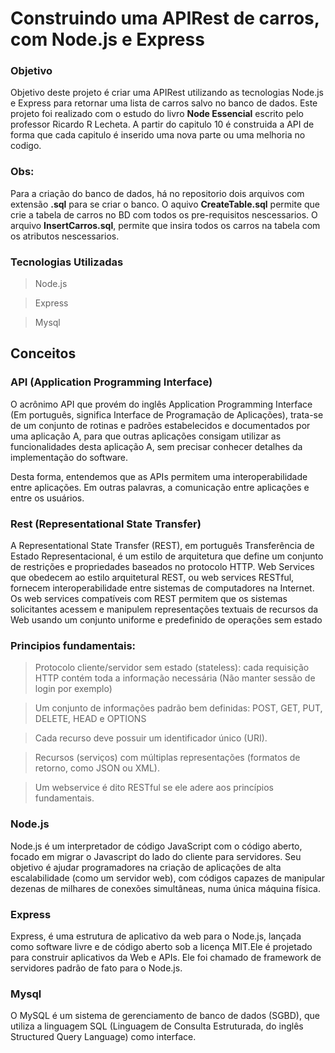 <h1>Construindo uma APIRest de carros, com Node.js e Express</h1>

<h3>Objetivo</h3>

Objetivo deste projeto é criar uma APIRest utilizando as tecnologias Node.js e Express para retornar uma lista de carros salvo no banco de dados. Este projeto foi realizado com o estudo do livro **Node Essencial** escrito pelo professor Ricardo R Lecheta. A partir do capitulo 10 é construida a API de forma que cada capitulo é inserido uma nova parte ou uma melhoria no codigo. 

<h3>Obs: </h3>
<p>Para a criação do banco de dados, há no repositorio dois arquivos com extensão <b>.sql</b> para se criar o banco. O aquivo <b>CreateTable.sql</b> permite que crie a tabela de carros no BD com todos os pre-requisitos nescessarios. O arquivo <b>InsertCarros.sql</b>, permite que insira todos os carros na tabela com os atributos nescessarios.</p>

<h3>Tecnologias Utilizadas</h3>

>Node.js

>Express

>Mysql

<h2>Conceitos</h2>

<h3>API (Application Programming Interface)</h3>
<p>O acrônimo API que provém do inglês Application Programming Interface (Em português, significa Interface de Programação de Aplicações), trata-se de um conjunto de rotinas e padrões estabelecidos e documentados por uma aplicação A, para que outras aplicações consigam utilizar as funcionalidades desta aplicação A, sem precisar conhecer detalhes da implementação do software.

Desta forma, entendemos que as APIs permitem uma interoperabilidade entre aplicações. Em outras palavras, a comunicação entre aplicações e entre os usuários.
</p>

<h3>Rest (Representational State Transfer)</h3>
<p>
  A Representational State Transfer (REST), em português Transferência de Estado Representacional, é um estilo de arquitetura que define um conjunto de restrições e propriedades baseados no protocolo HTTP. Web Services que obedecem ao estilo arquitetural REST, ou web services RESTful, fornecem interoperabilidade entre sistemas de computadores na Internet. Os web services compatíveis com REST permitem que os sistemas solicitantes acessem e manipulem representações textuais de recursos da Web usando um conjunto uniforme e predefinido de operações sem estado
</p>

<h3>Principios fundamentais: </h3>

>Protocolo cliente/servidor sem estado (stateless): cada requisição HTTP contém toda a informação necessária (Não manter sessão de login por exemplo)

>Um conjunto de informações padrão bem definidas: POST, GET, PUT, DELETE, HEAD e OPTIONS

>Cada recurso deve possuir um identificador único (URI).

>Recursos (serviços) com múltiplas representações (formatos de retorno, como JSON ou XML).

>Um webservice é dito RESTful se ele adere aos princípios fundamentais.

<h3>Node.js</h3>

<p>Node.js é um interpretador de código JavaScript com o código aberto, focado em migrar o Javascript do lado do cliente para servidores. Seu objetivo é ajudar programadores na criação de aplicações de alta escalabilidade (como um servidor web), com códigos capazes de manipular dezenas de milhares de conexões simultâneas, numa única máquina física.</p>


<h3>Express</h3>

<p>Express, é uma estrutura de aplicativo da web para o Node.js, lançada como software livre e de código aberto sob a licença MIT.Ele é projetado para construir aplicativos da Web e APIs. Ele foi chamado de framework de servidores padrão de fato para o Node.js.</p>

<h3>Mysql</h3>

<p>O MySQL é um sistema de gerenciamento de banco de dados (SGBD), que utiliza a linguagem SQL (Linguagem de Consulta Estruturada, do inglês Structured Query Language) como interface. </p>
